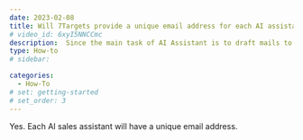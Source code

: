 ```yaml
---
date: 2023-02-08
title: Will 7Targets provide a unique email address for each AI assistant ?
# video_id: 6xyI5NNCCmc
description:  Since the main task of AI Assistant is to draft mails to be sent to the lead, Each AI sales assistant will have a unique email address. 
type: How-to
# sidebar:

categories:
  - How-To
# set: getting-started
# set_order: 3
---
```

Yes. Each AI sales assistant will have a unique email address. 
